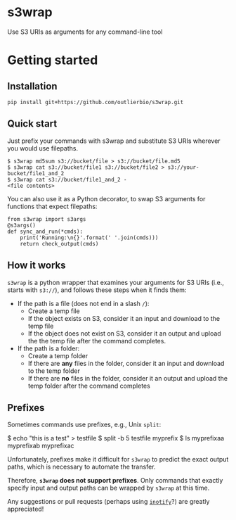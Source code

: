 # s3wrap
Use S3 URIs as arguments for any command-line tool

# Getting started

## Installation

    pip install git+https://github.com/outlierbio/s3wrap.git
  
## Quick start
Just prefix your commands with s3wrap and substitute S3 URIs wherever you would use filepaths.

    $ s3wrap md5sum s3://bucket/file > s3://bucket/file.md5
    $ s3wrap cat s3://bucket/file1 s3://bucket/file2 > s3://your-bucket/file1_and_2
    $ s3wrap cat s3://bucket/file1_and_2 -
    <file contents>

You can also use it as a Python decorator, to swap S3 arguments for functions that expect filepaths:

    from s3wrap import s3args
    @s3args()
    def sync_and_run(*cmds):
        print('Running:\n{}'.format(' '.join(cmds)))
        return check_output(cmds)

  
## How it works
`s3wrap` is a python wrapper that examines your arguments for S3 URIs (i.e., starts with `s3://`), and follows these steps when it finds them:

- If the path is a file (does not end in a slash `/`):
  - Create a temp file
  - If the object exists on S3, consider it an input and download to the temp file
  - If the object does not exist on S3, consider it an output and upload the the temp file after the command completes.
- If the path is a folder:
  - Create a temp folder
  - If there are **any** files in the folder, consider it an input and download to the temp folder
  - If there are **no** files in the folder, consider it an output and upload the temp folder after the command completes
  
## Prefixes
Sometimes commands use prefixes, e.g., Unix `split`:

  $ echo "this is a test" > testfile
  $ split -b 5 testfile myprefix
  $ ls
  myprefixaa myprefixab myprefixac
  
Unfortunately, prefixes make it difficult for `s3wrap` to predict the exact output paths, which is necessary to automate the transfer. 

Therefore, **`s3wrap` does not support prefixes**. Only commands that exactly specify input and output paths can be wrapped by `s3wrap` at this time.

Any suggestions or pull requests (perhaps using [`inotify`](https://en.wikipedia.org/wiki/Inotify)?) are greatly appreciated!
